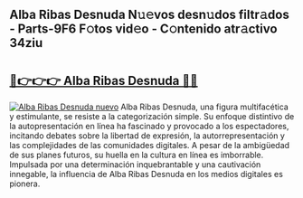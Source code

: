 ## Alba Ribas Desnuda N𝚞𝚎vos desn𝚞dos filtr𝚊dos - Parts-9F6 F𝚘tos vid𝚎o - C𝚘ntenido atr𝚊ctivo 34ziu

# <h2><a href="http://mb2raf.tromn.icu/?c=Alba+Ribas+Desnuda">🔗👉👉👉 Alba Ribas Desnuda 🔗🔗</a></h2>

[![Alba Ribas Desnuda nuevo](https://i.imgur.com/pEAQMta.gif)](http://mb2raf.tromn.icu/?c=Alba+Ribas+Desnuda)
Alba Ribas Desnuda, una figura multifacética y estimulante, se resiste a la categorización simple. Su enfoque distintivo de la autopresentación en línea ha fascinado y provocado a los espectadores, incitando debates sobre la libertad de expresión, la autorrepresentación y las complejidades de las comunidades digitales. A pesar de la ambigüedad de sus planes futuros, su huella en la cultura en línea es imborrable. Impulsada por una determinación inquebrantable y una cautivación innegable, la influencia de Alba Ribas Desnuda en los medios digitales es pionera.
